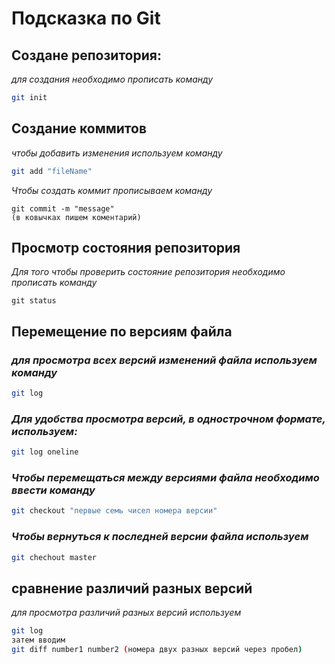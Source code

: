 # Подсказка по Git

## Создане репозитория:
*для создания необходимо прописать команду*
```sh
git init
``````

## Создание коммитов
*чтобы добавить изменения используем команду*
```sh 
git add "fileName"
``````
*Чтобы создать коммит прописываем команду*
``````
git commit -m "message"
(в ковычках пишем коментарий)
``````

## Просмотр состояния репозитория 
*Для того чтобы проверить состояние репозитория необходимо прописать команду*
```
git status
```

## Перемещение по версиям файла 
### *для просмотра всех версий изменений файла используем команду*
```sh
git log
```
### *Для удобства просмотра версий, в однострочном формате, используем:*
```sh
git log oneline 
```


### *Чтобы перемещаться между версиями файла необходимо ввести команду*
```sh
git checkout "первые семь чисел номера версии"
```

### *Чтобы вернуться к последней версии файла используем*
```sh
git chechout master
``````

## сравнение различий разных версий 
*для просмотра различий разных версий используем*
```sh
git log
затем вводим
git diff number1 number2 (номера двух разных версий через пробел)
```
